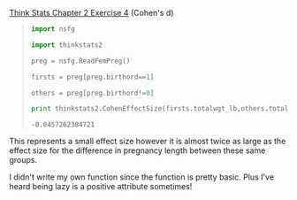 [Think Stats Chapter 2 Exercise 4](http://greenteapress.com/thinkstats2/html/thinkstats2003.html#toc24) (Cohen's d)

> ```python
> import nsfg
> ```
> 
> 
> ```python
> import thinkstats2
> ```
> 
> 
> ```python
> preg = nsfg.ReadFemPreg()
> ```
> 
> 
> ```python
> firsts = preg[preg.birthord==1]
> ```
> 
> 
> ```python
> others = preg[preg.birthord!=0]
> ```
> 
> 
> ```python
> print thinkstats2.CohenEffectSize(firsts.totalwgt_lb,others.totalwgt_lb)
> ```
> 
>     -0.0457262384721
 
 
This represents a small effect size however it is almost twice as large as the effect size for the difference in pregnancy length between these same groups.

I didn't write my own function since the function is pretty basic. Plus I've heard being lazy is a positive attribute sometimes!
